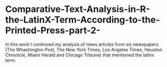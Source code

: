 # Comparative-Text-Analysis-in-R-the-LatinX-Term-According-to-the-Printed-Press-part-2-
In this work I continued my analysis of news articles from six newspapers (The Whashington Post, The New York Times, Los Angeles Times, Houston Chronicle, Miami Herald and Chicago Tribune) that mentioned the latinx term.

